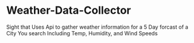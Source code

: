 # Weather-Data-Collector
Sight that Uses Api to gather weather information for a 5 Day forcast of a City You search
Including Temp, Humidity, and Wind Speeds
